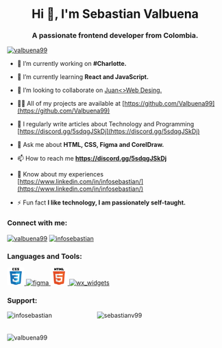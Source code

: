 <h1 align="center">Hi 👋, I'm Sebastian Valbuena</h1>
<h3 align="center">A passionate frontend developer from Colombia.</h3>

<p align="left"> <a href="https://github.com/ryo-ma/github-profile-trophy"><img src="https://github-profile-trophy.vercel.app/?username=valbuena99" alt="valbuena99" /></a> </p>

- 🔭 I’m currently working on **#Charlotte.**

- 🌱 I’m currently learning **React and JavaScript.**

- 👯 I’m looking to collaborate on [Juan<>Web Desing.](https://discord.gg/5sdqgJSkDj)

- 👨‍💻 All of my projects are available at [https://github.com/Valbuena99](https://github.com/Valbuena99)

- 📝 I regularly write articles about Technology and Programming [https://discord.gg/5sdqgJSkDj](https://discord.gg/5sdqgJSkDj)

- 💬 Ask me about **HTML, CSS, Figma and CorelDraw.**

- 📫 How to reach me **https://discord.gg/5sdqgJSkDj**

- 📄 Know about my experiences [https://www.linkedin.com/in/infosebastian/](https://www.linkedin.com/in/infosebastian/)

- ⚡ Fun fact **I like technology, I am passionately self-taught.**

<h3 align="left">Connect with me:</h3>
<p align="left">
<a href="https://dev.to/valbuena99" target="blank"><img align="center" src="https://raw.githubusercontent.com/rahuldkjain/github-profile-readme-generator/master/src/images/icons/Social/devto.svg" alt="valbuena99" height="30" width="40" /></a>
<a href="https://linkedin.com/in/infosebastian" target="blank"><img align="center" src="https://raw.githubusercontent.com/rahuldkjain/github-profile-readme-generator/master/src/images/icons/Social/linked-in-alt.svg" alt="infosebastian" height="30" width="40" /></a>
</p>

<h3 align="left">Languages and Tools:</h3>
<p align="left"> <a href="https://www.w3schools.com/css/" target="_blank" rel="noreferrer"> <img src="https://raw.githubusercontent.com/devicons/devicon/master/icons/css3/css3-original-wordmark.svg" alt="css3" width="40" height="40"/> </a> <a href="https://www.figma.com/" target="_blank" rel="noreferrer"> <img src="https://www.vectorlogo.zone/logos/figma/figma-icon.svg" alt="figma" width="40" height="40"/> </a> <a href="https://www.w3.org/html/" target="_blank" rel="noreferrer"> <img src="https://raw.githubusercontent.com/devicons/devicon/master/icons/html5/html5-original-wordmark.svg" alt="html5" width="40" height="40"/> </a> <a href="https://www.wxwidgets.org/" target="_blank" rel="noreferrer"> <img src="https://upload.wikimedia.org/wikipedia/commons/b/bb/WxWidgets.svg" alt="wx_widgets" width="40" height="40"/> </a> </p>

<h3 align="left">Support:</h3>
<p><a href="https://www.buymeacoffee.com/infosebastian"> <img align="left" src="https://cdn.buymeacoffee.com/buttons/v2/default-yellow.png" height="50" width="210" alt="infosebastian" /></a><a href="https://ko-fi.com/sebastianv99"> <img align="left" src="https://cdn.ko-fi.com/cdn/kofi3.png?v=3" height="50" width="210" alt="sebastianv99" /></a></p><br><br>

<p><img align="center" src="https://github-readme-streak-stats.herokuapp.com/?user=valbuena99&theme=dark" alt="valbuena99" /></p>
